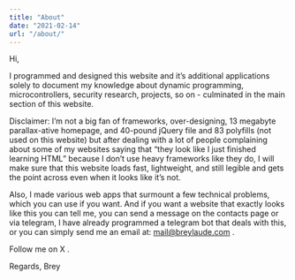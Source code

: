```yaml
---
title: "About"
date: "2021-02-14"
url: "/about/"
---
```


Hi,

I programmed and designed this website and it’s additional applications solely to document my knowledge about dynamic programming, microcontrollers, security research, projects, so on - culminated in the main section of this website.

Disclaimer: I’m not a big fan of frameworks, over-designing, 13 megabyte parallax-ative homepage, and 40-pound jQuery file and 83 polyfills (not used on this website) but after dealing with a lot of people complaining about some of my websites saying that “they look like I just finished learning HTML” because I don’t use heavy frameworks like they do, I will make sure that this website loads fast, lightweight, and still legible and gets the point across even when it looks like it’s not.

Also, I made various web apps that surmount a few technical problems, which you can use if you want. And if you want a website that exactly looks like this you can tell me, you can send a message on the contacts page or via telegram, I have already programmed a telegram bot that deals with this, or you can simply send me an email at: mail@breylaude.com .

Follow me on X .

Regards, Brey
